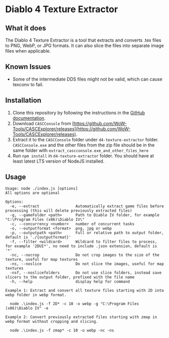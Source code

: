 # Diablo 4 Texture Extractor

## What it does

The Diablo 4 Texture Extractor is a tool that extracts and converts .tex files to PNG, WebP, or JPG formats. It can also slice the files into separate image files when applicable.

## Known Issues

- Some of the intermediate DDS files might not be valid, which can cause texconv to fail.

## Installation

1. Clone this repository by following the instructions in the [GitHub documentation](https://docs.github.com/en/repositories/creating-and-managing-repositories/cloning-a-repository).
2. Download `CASCConsole` from [https://github.com/WoW-Tools/CASCExplorer/releases](https://github.com/WoW-Tools/CASCExplorer/releases). 
3. Extract it to the `CASCConsole` folder under `d4-texture-extractor` folder. `CASCConsole.exe` and the other files from the zip file should be in the same folder with `extract_cascconsole.exe_and_other_files_here`
4. Run `npm install` in `d4-texture-extractor` folder. You should have at least latest LTS version of NodeJS installed.


## Usage

```
Usage: node ./index.js [options]
All options are optional

Options:
  -e, --extract                Automatically extract game files before processing (this will delete previously extracted files)
  -g, --gameFolder <path>      Path to Diablo IV folder, for example "C:\Program Files (x86)\Diablo IV\"
  -c, --concurrency <number>   number of concurrent tasks
  -o, --outputformat <format>  png, jpg or webp
  -p, --outputpath <path>      Full or relative path to output folder, default is './{outputformat}'
  -f, --filter <wildcard>      Wildcard to filter files to process, for example '2DUI*', no need to include .json extension, default is '*'
  -nc, --nocrop                Do not crop images to the size of the texture, useful for map textures
  -ns, --noslice               Do not slice the images, useful for map textures
  -nsf, --noslicefolders       Do not use slice folders, instead save slicers to the output folder, prefixed with the file name
  -h, --help                   display help for command

Example 1: Extract and convert all texture files starting with 2D into webp folder in webp format.

  node .\index.js -f 2D* -c 10 -o webp -g "C:\Program Files (x86)\Diablo IV" -e

Example 2: Convert previously extracted files starting with zmap in webp format without cropping and slicing.

  node .\index.js -f zmap* -c 10 -o webp -nc -ns

```